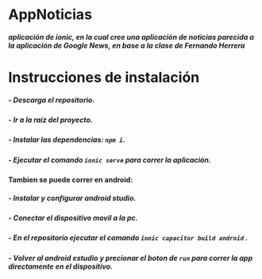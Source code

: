 # AppNoticias

##### aplicación de ionic, en la cual cree una aplicación de noticias parecida a la aplicación de Google News, en base a la clase de Fernando Herrera

# Instrucciones de instalación

##### - Descarga el repositorio.
##### - Ir a la raíz del proyecto.
##### - Instalar las dependencias: ```npm i```.
##### - Ejecutar el comando ```ionic serve``` para correr la aplicación.

#### Tambien se puede correr en android:
##### - Instalar y configurar android studio.
##### - Conectar el dispositivo movil a la pc.
##### - En el repositorio ejecutar el comando ```ionic capacitor build android``` .
##### - Volver al android estudio y precionar el boton de `run` para correr la app directamente en el dispositivo.
